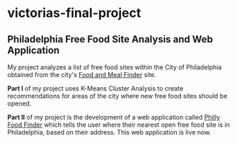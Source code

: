 # victorias-final-project

**Philadelphia Free Food Site Analysis and Web Application**
------------------------------------------------------------

My project analyzes a list of free food sites within the City of Philadelphia obtained from the city's [Food and Meal Finder](https://www.phila.gov/food/) site.

**Part I** of my project uses K-Means Cluster Analysis to create recommendations for areas of the city where new free food sites should be opened.

**Part II** of my project is the development of a web application called [Philly Food Finder](https://philly-food-finder-5ea79faeb9e3.herokuapp.com/) which tells the user where their nearest open free food site is in Philadelphia, based on their address. This web application is live now.
